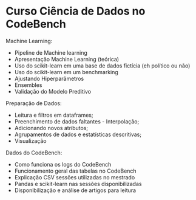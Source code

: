 # Curso Ciência de Dados no CodeBench


Machine Learning:
  * Pipeline de Machine learning
  * Apresentação Machine Learning (teórica)
  * Uso do scikit-learn em uma base de dados fictícia (eh político ou não)
  * Uso do scikit-learn em um benchmarking
  * Ajustando Hiperparâmetros
  * Ensembles
  * Validação do Modelo Preditivo

Preparação de Dados:
  * Leitura e filtros em dataframes;
  * Preenchimento de dados faltantes - Interpolação;
  * Adicionando novos atributos;
  * Agrupamentos de dados e estatísticas descritivas;
  * Visualização

Dados do CodeBench:
  * Como funciona os logs do CodeBench
  * Funcionamento geral das tabelas no CodeBench
  * Explicação CSV sessões utilizadas no mestrado
  * Pandas e scikit-learn nas sessões disponibilizadas
  * Disponibilização e análise de artigos para leitura
